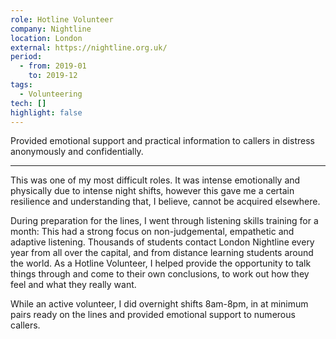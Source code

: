 ```yaml
---
role: Hotline Volunteer
company: Nightline
location: London
external: https://nightline.org.uk/
period:
  - from: 2019-01
    to: 2019-12
tags:
  - Volunteering
tech: []
highlight: false
---
```


Provided emotional support and practical information to callers in distress anonymously and confidentially.

---

This was one of my most difficult roles. It was intense emotionally and physically due to intense night shifts, however this gave me a certain resilience and understanding that, I believe, cannot be acquired elsewhere.

During preparation for the lines, I went through listening skills training for a month: This had a strong focus on non-judgemental, empathetic and adaptive listening. Thousands of students contact London Nightline every year from all over the capital, and from distance learning students around the world. As a Hotline Volunteer, I helped provide the opportunity to talk things through and come to their own conclusions, to work out how they feel and what they really want.

While an active volunteer, I did overnight shifts 8am-8pm, in at minimum pairs ready on the lines and provided emotional support to numerous callers.
